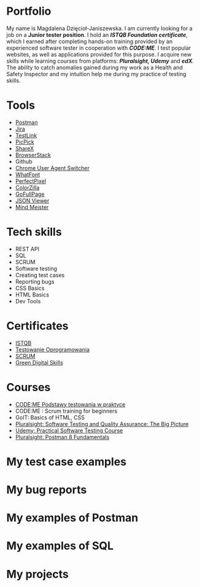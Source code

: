 # Portfolio
My name is Magdalena Dzięcioł-Janiszewska. I am currently looking for a job on a **Junior tester position**. I hold an ***ISTQB Foundation certificate***, which I earned after completing hands-on training provided by an experienced software tester in cooperation with ***CODE:ME***. I test popular websites, as well as applications provided for this purpose. I acquire new skills while learning courses from platforms: ***Pluralsight, Udemy*** and ***edX***. The ability to catch anomalies gained during my work as a Health and Safety Inspector and my intuition help me during my practice of testing skills.
# Tools
- [Postman](https://www.postman.com/)
- [Jira](https://www.atlassian.com/software/jira)
- [TestLink](https://test-link.pl/login.php)
- [PicPick](https://picpick.app/pl/features)
- [ShareX](https://getsharex.com/)
- [BrowserStack](https://www.browserstack.com/)
- Github
- [Chrome User Agent Switcher](https://chrome.google.com/webstore/detail/user-agent-switcher-for-c/djflhoibgkdhkhhcedjiklpkjnoahfmg)
- [WhatFont](https://chrome.google.com/webstore/detail/whatfont/jabopobgcpjmedljpbcaablpmlmfcogm)
- [PerfectPixel](https://chrome.google.com/webstore/detail/perfectpixel-by-welldonec/dkaagdgjmgdmbnecmcefdhjekcoceebi?hl=pl)
- [ColorZilla](https://chrome.google.com/webstore/detail/colorzilla/bhlhnicpbhignbdhedgjhgdocnmhomnp)
- [GoFullPage](https://chrome.google.com/webstore/detail/gofullpage-full-page-scre/fdpohaocaechififmbbbbbknoalclacl)
- [JSON Viewer](https://chrome.google.com/webstore/detail/json-viewer/gbmdgpbipfallnflgajpaliibnhdgobh)
- [Mind Meister](https://www.mindmeister.com/)
# Tech skills
- REST API
- SQL
- SCRUM
- Software testing
- Creating test cases
- Reporting bugs
- CSS Basics
- HTML Basics
- Dev Tools
# Certificates
- [ISTQB](https://1drv.ms/b/s!Arn5vK3tcZDQhcE8kTW0qc_7iv5gfw?e=Y6uhpu)
- [Testowanie Oprogramowania](https://1drv.ms/b/s!Arn5vK3tcZDQhcE7Puc9jtNxTEWKqA?e=cGNcmr)
- [SCRUM](https://1drv.ms/b/s!Arn5vK3tcZDQhcE_d1RfYNC23wFXAQ?e=oLOqwx)
- [Green Digital Skills](https://1drv.ms/b/s!Arn5vK3tcZDQhcE9hWFjnyQkqoLD2g?e=ASBhTz)
# Courses
- [CODE:ME Podstawy testowania w praktyce](https://codeme.pl/kursy/testowanie-zdalnie)
- CODE:ME : Scrum training for beginners
- GoIT: Basics of HTML, CSS
- [Pluralsight: Software Testing and Quality Assurance: The Big Picture](https://app.pluralsight.com/library/courses/software-testing-quality-assurance-big-picture/table-of-contents)
- [Udemy: Practical Software Testing Course](https://www.udemy.com/course/praktyczny-kurs-testowania-oprogramowania/learn/lecture/28938764?start=945#overview)
- [Pluralsight: Postman 8 Fundamentals](https://app.pluralsight.com/library/courses/postman-fundamentals/table-of-contents)
# My test case examples
# My bug reports
# My examples of Postman
# My examples of SQL
# My projects
